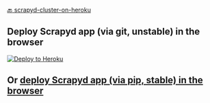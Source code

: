 [:back: scrapyd-cluster-on-heroku](https://github.com/my8100/scrapyd-cluster-on-heroku)

## Deploy Scrapyd app (via git, unstable) in the browser
[![Deploy to Heroku](https://www.herokucdn.com/deploy/button.png)](https://heroku.com/deploy)


## Or [deploy Scrapyd app (via pip, stable) in the browser](https://github.com/my8100/scrapyd-cluster-on-heroku-scrapyd-app)
